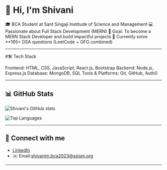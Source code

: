 # 👋 Hi, I'm Shivani  

🎓 BCA Student at Sant Singaji Institude of Science and Management
💻 Passionate about Full Stack Development (MERN)
🎯 Goal: To become a MERN Stack Developer and build impactful projects
🌱 Currently solve **165+ DSA questions (LeetCode + GFG combined)


---

#🛠️ Tech Stack

Frontend: HTML, CSS, JavaScript, React.js, Bootstrap
Backend: Node.js, Express.js
Database: MongoDB, SQL
Tools & Platforms: Git, GitHub, Auth0


---

## 📊 GitHub Stats  
![Shivani's GitHub stats](https://github-readme-stats.vercel.app/api?username=shivani-malviya123&show_icons=true&theme=radical)  

![Top Languages](https://github-readme-stats.vercel.app/api/top-langs/?username=shivani-malviya123&layout=compact&theme=radical)

---

## 🔗 Connect with me  
- [LinkedIn](https://linkedin.com/in/contact-shivani-malviya)  
- ✉️ Email:shivanim.bca2023@ssism.org

---

